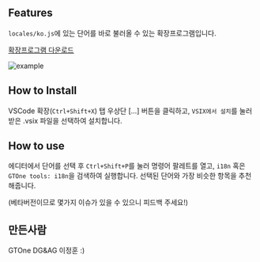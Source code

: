 ## Features

`locales/ko.js`에 있는 단어를 바로 불러올 수 있는 확장프로그램입니다.

[확장프로그램 다운로드](https://github.com/gJhlee/gt-vscode-locale-finder/releases/tag/0.0.1)

![example](https://i.ibb.co/njkKRFP/ezgif-3-57443f3178.gif)

## How to Install

VSCode 확장(`Ctrl+Shift+X`) 탭 우상단 [...] 버튼을 클릭하고, `VSIX에서 설치`를 눌러 받은 .vsix 파일을 선택하여 설치합니다.

## How to use

에디터에서 단어를 선택 후 `Ctrl+Shift+P`를 눌러 명령어 팔레트를 열고, `i18n` 혹은 `GTOne tools: i18n`을 검색하여 실행합니다.
선택된 단어와 가장 비슷한 항목을 추천해줍니다.

(베타버전이므로 몇가지 이슈가 있을 수 있으니 피드백 주세요!)


## 만든사람

GTOne DG&AG 이정훈 :)
